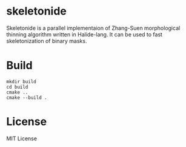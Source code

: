 # skeletonide
Skeletonide is a parallel implementaion of Zhang-Suen morphological
thinning algorithm written in Halide-lang. It can be used to fast
skeletonization of binary masks.

# Build
```
mkdir build
cd build
cmake ..
cmake --build .
```

# License
MIT License